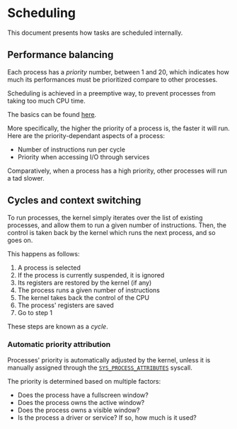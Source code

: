 # Scheduling

This document presents how tasks are scheduled internally.

## Performance balancing

Each process has a _priority_ number, between 1 and 20, which indicates how much its performances must be prioritized compare to other processes.

Scheduling is achieved in a preemptive way, to prevent processes from taking too much CPU time.

The basics can be found [here](../../features/balancer.md).

More specifically, the higher the priority of a process is, the faster it will run. Here are the priority-dependant aspects of a process:

- Number of instructions run per cycle
- Priority when accessing I/O through services

Comparatively, when a process has a high priority, other processes will run a tad slower.

## Cycles and context switching

To run processes, the kernel simply iterates over the list of existing processes, and allow them to run a given number of instructions. Then, the control is taken back by the kernel which runs the next process, and so goes on.

This happens as follows:

1. A process is selected
2. If the process is currently suspended, it is ignored
3. Its registers are restored by the kernel (if any)
4. The process runs a given number of instructions
5. The kernel takes back the control of the CPU
6. The process' registers are saved
7. Go to step 1

These steps are known as a _cycle_.

### Automatic priority attribution

Processes' priority is automatically adjusted by the kernel, unless it is manually assigned through the [`SYS_PROCESS_ATTRIBUTES`](syscalls.md#0xd2-sys_process_attributes) syscall.

The priority is determined based on multiple factors:

- Does the process have a fullscreen window?
- Does the process owns the active window?
- Does the process owns a visible window?
- Is the process a driver or service? If so, how much is it used?
